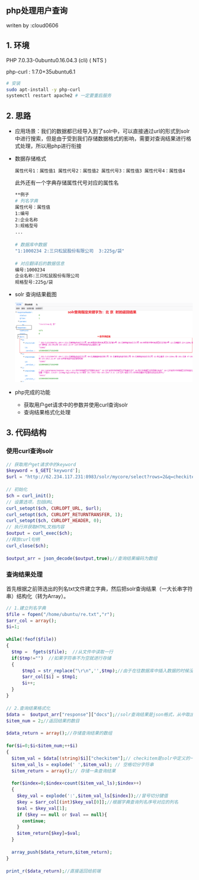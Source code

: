 ## php处理用户查询

writen by :cloud0606

## 1. 环境

PHP 7.0.33-0ubuntu0.16.04.3 (cli) ( NTS )

php-curl : 1:7.0+35ubuntu6.1

```bash
# 安装
sudo apt-install -y php-curl
systemctl restart apache2 # 一定要重启服务
```

## 2.  思路

- 应用场景：我们的数据都已经导入到了solr中，可以直接通过url的形式到solr中进行搜索，但是由于受到我们存储数据格式的影响，需要对查询结果进行格式处理，所以用php进行衔接

- 数据存储格式

    ```
    属性代号1：属性值1 属性代号2：属性值2 属性代号3：属性值3 属性代号4：属性值4
    ```
    此外还有一个字典存储属性代号对应的属性名

    ```bash
    **例子
    # 列名字典
    属性代号：属性值
    1:编号
    2:企业名称
    3:规格型号
    ...
    
    # 数据库中数据
    "1:1000234 2:三只松鼠股份有限公司  3:225g/袋"
    
    # 对应翻译后的数据信息
    编号:1000234
    企业名称:三只松鼠股份有限公司
    规格型号:225g/袋
    
    ```

- solr 查询结果截图

	![20190406-solr查询结果截图](img/20190406-solr查询结果截图.png)

- php完成的功能

  - 获取用户get请求中的参数并使用curl查询solr
  - 查询结果格式化处理

## 3. 代码结构

### 使用curl查询solr

```php
// 获取用户get请求中的keyword
$keyword = $_GET['keyword'];
$url = "http://62.234.117.231:8983/solr/mycore/select?rows=2&q=checkitem:".urlencode($keyword);//有中文所以需要urlencode

// 初始化
$ch = curl_init();
// 设置选项，包括URL
curl_setopt($ch, CURLOPT_URL, $url);
curl_setopt($ch, CURLOPT_RETURNTRANSFER, 1);
curl_setopt($ch, CURLOPT_HEADER, 0);
// 执行并获取HTML文档内容
$output = curl_exec($ch);
//释放curl句柄
curl_close($ch);

$output_arr = json_decode($output,true);//查询结果编码为数组
```

### 查询结果处理

首先根据之前筛选出的列名txt文件建立字典，然后把solr查询结果（一大长串字符串）结构化（转为Array）。


```php
// 1.建立列名字典
$file = fopen("/home/ubuntu/re.txt","r");
$arr_col = array();
$i=1;

while(!feof($file))
{
  $tmp =  fgets($file);  //从文件中读取一行
  if($tmp!="")  //如果字符串不为空就进行存储
  {
      $tmp1 = str_replace("\r\n",'',$tmp);//由于在往数据库中插入数据的时候没有去除\r\n,为保持序号的同步性，且不想在输出结果中出现\r\n，所有在字典中存储键值对后再过滤\r\n
      $arr_col[$i] = $tmp1;
      $i++;
  }
}

// 2.查询结果格式化
$data =  $output_arr["response"]["docs"];//solr查询结果是json格式，从中取出数据部分
$item_num = 2;//返回结果的数目

$data_return = array();//存储查询结果的数组

for($i=0;$i<$item_num;++$i)
{
  $item_val = $data[(string)$i]["checkitem"];// checkitem是solr中定义的一个field，
  $item_val_ls = explode(' ',$item_val); // 空格切分字符串
  $item_return = array();// 存储一条查询结果
    
  for($index=0;$index<count($item_val_ls);$index++)
  {
    $key_val = explode(':',$item_val_ls[$index]);//冒号切分键值
    $key = $arr_col[(int)$key_val[0]];//根据字典查询列名序号对应的列名
    $val = $key_val[1];
    if ($key == null or $val == null){
      continue;
    }
    $item_return[$key]=$val;
  }
    
  array_push($data_return,$item_return);
}

print_r($data_return);//直接返回给前端
```


